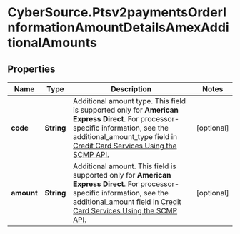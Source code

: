# CyberSource.Ptsv2paymentsOrderInformationAmountDetailsAmexAdditionalAmounts

## Properties
Name | Type | Description | Notes
------------ | ------------- | ------------- | -------------
**code** | **String** | Additional amount type. This field is supported only for **American Express Direct**.  For processor-specific information, see the additional_amount_type field in [Credit Card Services Using the SCMP API.](http://apps.cybersource.com/library/documentation/dev_guides/CC_Svcs_SCMP_API/html)  | [optional] 
**amount** | **String** | Additional amount. This field is supported only for **American Express Direct**.  For processor-specific information, see the additional_amount field in [Credit Card Services Using the SCMP API.](http://apps.cybersource.com/library/documentation/dev_guides/CC_Svcs_SCMP_API/html)  | [optional] 


